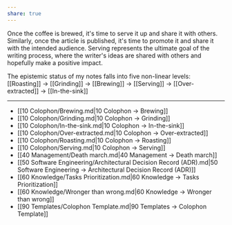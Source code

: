 ```yaml
---
share: true
---
```

Once the coffee is brewed, it's time to serve it up and share it with others. Similarly, once the article is published, it's time to promote it and share it with the intended audience. Serving represents the ultimate goal of the writing process, where the writer's ideas are shared with others and hopefully make a positive impact.

The epistemic status of my notes falls into five non-linear levels: [[Roasting]] -> [[Grinding]] -> [[Brewing]] -> [[Serving]] -> [[Over-extracted]] -> [[In-the-sink]]

-----
- [[10 Colophon/Brewing.md|10 Colophon → Brewing]]
- [[10 Colophon/Grinding.md|10 Colophon → Grinding]]
- [[10 Colophon/In-the-sink.md|10 Colophon → In-the-sink]]
- [[10 Colophon/Over-extracted.md|10 Colophon → Over-extracted]]
- [[10 Colophon/Roasting.md|10 Colophon → Roasting]]
- [[10 Colophon/Serving.md|10 Colophon → Serving]]
- [[40 Management/Death march.md|40 Management → Death march]]
- [[50 Software Engineering/Architectural Decision Record (ADR).md|50 Software Engineering → Architectural Decision Record (ADR)]]
- [[60 Knowledge/Tasks Prioritization.md|60 Knowledge → Tasks Prioritization]]
- [[60 Knowledge/Wronger than wrong.md|60 Knowledge → Wronger than wrong]]
- [[90 Templates/Colophon Template.md|90 Templates → Colophon Template]]

